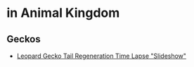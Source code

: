 # in Animal Kingdom
## Geckos
- [Leopard Gecko Tail Regeneration Time Lapse "Slideshow"](https://youtu.be/KXbV3x4PgXc)
